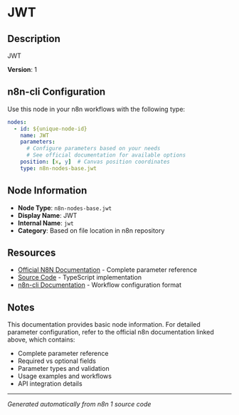 # JWT

## Description

JWT

**Version**: 1

## n8n-cli Configuration

Use this node in your n8n workflows with the following type:

```yaml
nodes:
  - id: ${unique-node-id}
    name: JWT
    parameters:
      # Configure parameters based on your needs
      # See official documentation for available options
    position: [x, y]  # Canvas position coordinates
    type: n8n-nodes-base.jwt
```

## Node Information

- **Node Type**: `n8n-nodes-base.jwt`
- **Display Name**: JWT
- **Internal Name**: `jwt`
- **Category**: Based on file location in n8n repository

## Resources

- [Official N8N Documentation](https://docs.n8n.io/integrations/builtin/app-nodes/n8n-nodes-base.jwt/) - Complete parameter reference
- [Source Code](https://github.com/n8n-io/n8n/blob/master/packages/nodes-base/nodes/Jwt/Jwt.node.ts) - TypeScript implementation
- [n8n-cli Documentation](https://github.com/edenreich/n8n-cli) - Workflow configuration format

## Notes

This documentation provides basic node information. For detailed parameter configuration, 
refer to the official n8n documentation linked above, which contains:

- Complete parameter reference
- Required vs optional fields
- Parameter types and validation
- Usage examples and workflows
- API integration details

---
*Generated automatically from n8n 1 source code*
